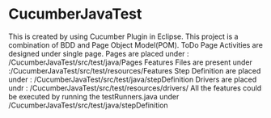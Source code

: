 # CucumberJavaTest
This is created by using Cucumber Plugin in Eclipse.
This project is a combination of BDD and Page Object Model(POM). ToDo Page Activities are designed under single page.
Pages are placed under : /CucumberJavaTest/src/test/java/Pages
Features Files are present under :/CucumberJavaTest/src/test/resources/Features
Step Definition are placed under : /CucumberJavaTest/src/test/java/stepDefinition
Drivers are placed undr : /CucumberJavaTest/src/test/resources/drivers/
All the features could be executed by running the testRunners.java under /CucumberJavaTest/src/test/java/stepDefinition
